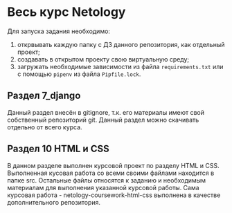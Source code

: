 # Весь курс Netology

Для запуска задания необходимо:

1. открвывать каждую папку с ДЗ данного репозитория, как отдельный проект;
2. создавать в открытом проекту свою виртуальную среду;
3. загружать необходимые зависимости из файла ```requirements.txt``` или с помощью ```pipenv``` из файла ```Pipfile.lock```.

## Раздел 7_django

Данный раздел внесён в gitignore, т.к. его материалы имеют свой собственный репозиторий git.
Данный раздел можно скачивать отдельно от всего курса.

## Раздел 10 HTML и CSS

В данном разделе выполнен курсовой проект по разделу HTML и CSS. Выполненная кусовая работа со всеми своими файлами находится в папке src.
Остальные файлы относятся к заданию и необходимым материалам для выполнения указанной курсовой работы.
Сама курсовая работа - netology-coursework-html-css выполнена в качестве дополнительного репозитория.